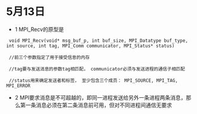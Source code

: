 # 5月13日
* 1 MPI_Recv的原型是

` void MPI_Recv(void* msg_buf_p, int buf_size, MPI_Datatype buf_type, int source, int tag, MPI_Comm communicator, MPI_Status* status)`

` //前三个参数指定了用于接受信息的内存`

` //tag要与发送消息的参数tag相匹配， communicator必须与发送进程的通信子相匹配`

` //status用来确定发送者和标签， 至少包含三个成员： MPI_SOURCE, MPI_TAG, MPI_ERROR`

* 2 MPI要求消息是不可超越的，即同一进程发送给另外一条进程两条消息，那么第一条消息必须在第二条消息前可用，但对不同进程间通信无要求